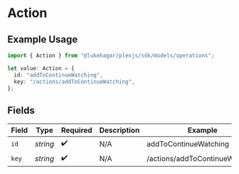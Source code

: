 # Action

## Example Usage

```typescript
import { Action } from "@lukehagar/plexjs/sdk/models/operations";

let value: Action = {
  id: "addToContinueWatching",
  key: "/actions/addToContinueWatching",
};
```

## Fields

| Field                          | Type                           | Required                       | Description                    | Example                        |
| ------------------------------ | ------------------------------ | ------------------------------ | ------------------------------ | ------------------------------ |
| `id`                           | *string*                       | :heavy_check_mark:             | N/A                            | addToContinueWatching          |
| `key`                          | *string*                       | :heavy_check_mark:             | N/A                            | /actions/addToContinueWatching |